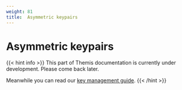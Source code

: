 ```yaml
---
weight: 81
title:  Asymmetric keypairs
---
```


# Asymmetric keypairs

{{< hint info >}}
This part of Themis documentation is currently under development.
Please come back later.

Meanwhile you can read our [key management guide](/themis/crypto-theory/key-management/).
{{< /hint >}}
